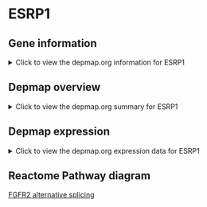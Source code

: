 <h1>ESRP1</h1>

<h2>Gene information</h2>
<details>
  <summary>Click to view the depmap.org information for ESRP1</summary>
  <iframe src="https://depmap.org/portal/gene/ESRP1?tab=about" style="border:none;width:100%;height:800px"></iframe>
</details>

<h2>Depmap overview</h2>
<details>
  <summary>Click to view the depmap.org summary for ESRP1</summary>
  <iframe src="https://depmap.org/portal/gene/ESRP1?tab=overview" style="border:none;width:100%;height:800px"></iframe>
</details>

<h2>Depmap expression</h2>
<details>
  <summary>Click to view the depmap.org expression data for ESRP1</summary>
  <iframe src="https://depmap.org/portal/gene/ESRP1?tab=characterization" style="border:none;width:100%;height:800px"></iframe>
</details>



<h2>Reactome Pathway diagram</h2>
<a href="https://reactome.org/PathwayBrowser/#/R-HSA-6803529" target="_BLANK">FGFR2 alternative splicing</a>



